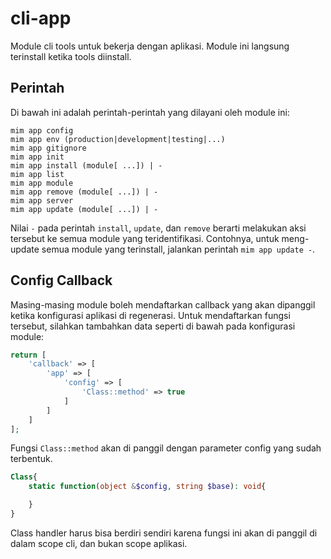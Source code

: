 # cli-app

Module cli tools untuk bekerja dengan aplikasi. Module ini langsung terinstall ketika
tools diinstall.

## Perintah

Di bawah ini adalah perintah-perintah yang dilayani oleh module ini:

```
mim app config
mim app env (production|development|testing|...)
mim app gitignore
mim app init
mim app install (module[ ...]) | -
mim app list
mim app module
mim app remove (module[ ...]) | -
mim app server
mim app update (module[ ...]) | -
```

Nilai `-` pada perintah `install`, `update`, dan `remove` berarti melakukan aksi
tersebut ke semua module yang teridentifikasi. Contohnya, untuk meng-update semua
module yang terinstall, jalankan perintah `mim app update -`.

## Config Callback

Masing-masing module boleh mendaftarkan callback yang akan dipanggil ketika
konfigurasi aplikasi di regenerasi. Untuk mendaftarkan fungsi tersebut, silahkan
tambahkan data seperti di bawah pada konfigurasi module:

```php
return [
    'callback' => [
        'app' => [
            'config' => [
                'Class::method' => true
            ]
        ]
    ]
];
```
Fungsi `Class::method` akan di panggil dengan parameter config yang sudah terbentuk.

```php
Class{
    static function(object &$config, string $base): void{

    }
}
```

Class handler harus bisa berdiri sendiri karena fungsi ini akan di panggil di dalam
scope cli, dan bukan scope aplikasi.